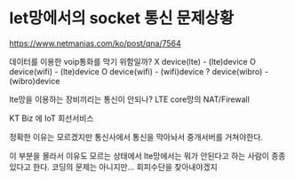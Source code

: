 # let망에서의 socket 통신 문제상황

https://www.netmanias.com/ko/post/qna/7564

데이터를 이용한 voip통화를 막기 위함일까?
X device(lte) - (lte)device
O device(wifi) - (lte)device
O device(wifi) - (wifi)device
? device(wibro) - (wibro)device

lte망을 이용하는 장비끼리는 통신이 안되나?
LTE core망의 NAT/Firewall

KT Biz 에 IoT 회선서비스

정확한 이유는 모르겠지만 통신사에서 통신을 막아놔서 중개서버를 거쳐야한다.

이 부분을 몰라서 이유도 모르는 상태에서 lte망에서는 뭐가 안된다고 하는 사람이 종종 있다고 한다.
코딩의 문제는 아니지만... 회피수단을 찾아내야겠지
